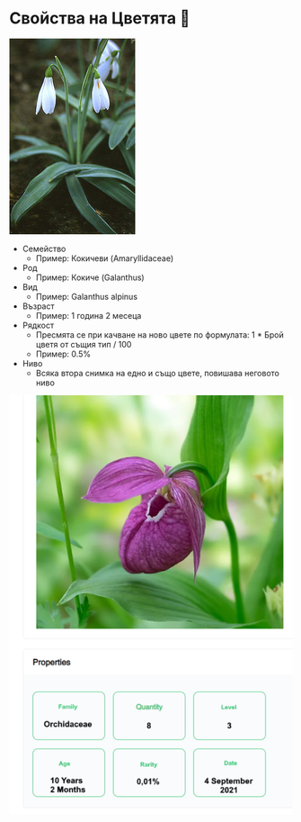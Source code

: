 # Свойства на Цветята 🌸

![](<../.gitbook/assets/image (1) (1).png>)

* Семейство
  * Пример: Кокичеви (Amaryllidaceae)
* Род
  * Пример: Кокиче (Galanthus)
* Вид
  * Пример: Galanthus alpinus
* Възраст
  * Пример: 1 година 2 месеца
* Рядкост
  * Пресмята се при качване на ново цвете по формулата: 1 \* Брой цветя от същия тип / 100
  * Пример: 0.5%
* Ниво
  * Всяка втора снимка на едно и също цвете, повишава неговото ниво

![](<../.gitbook/assets/image (4) (1).png>)
